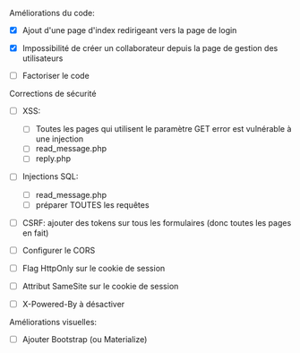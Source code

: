 Améliorations du code:

- [x] Ajout d'une page d'index redirigeant vers la page de login
- [x] Impossibilité de créer un collaborateur depuis la page de gestion des utilisateurs
- [ ] Factoriser le code



Corrections de sécurité

- [ ] XSS:
    - [ ] Toutes les pages qui utilisent le paramètre GET error est vulnérable à une injection
    - [ ] read_message.php
    - [ ] reply.php
- [ ] Injections SQL:
    - [ ] read_message.php
    - [ ] préparer TOUTES les requêtes
- [ ] CSRF: ajouter des tokens sur tous les formulaires (donc toutes les pages en fait)
- [ ] Configurer le CORS
- [ ] Flag HttpOnly sur le cookie de session
- [ ] Attribut SameSite sur le cookie de session
- [ ] X-Powered-By à désactiver



Améliorations visuelles:

-   [ ] Ajouter Bootstrap (ou Materialize)